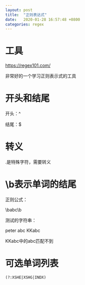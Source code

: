```yaml
---
layout: post
title:  "正则表达式"
date:   2020-01-28 16:57:48 +0800
categories: regex
---
```


# 工具

https://regex101.com/

非常好的一个学习正则表示式的工具



# 开头和结尾

开头：^

结尾：$



# 转义

.是特殊字符，需要转义



# \b表示单词的结尾

正则公式：

\babc\b

测试的字符串：

peter abc KKabc

KKabc中的abc匹配不到



# 可选单词列表



```basic
(?:XSHE|XSHG|INDX)
```




